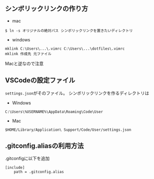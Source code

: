 ## シンボリックリンクの作り方
- mac 
```
$ ln -s オリジナルの絶対パス シンボリックリンクを置きたいディレクトリ
```

- windows
```
mklink C:\Users\...\.vimrc C:\Users\...\dotfiles\.vimrc
mklink 作成先 元ファイル
```
Macと逆なので注意

## VSCodeの設定ファイル
`settings.json`がそのファイル。
シンボリックリンクを作るディレクトリは
- Windows
```
C:\Users\%USERNAME%\AppData\Roaming\Code\User
```
- Mac
```
$HOME/Library/Application\ Support/Code/User/settings.json
```

## .gitconfig.aliasの利用方法
.gitconfigに以下を追加
```
[include]
	path = .gitconfig.alias
```

